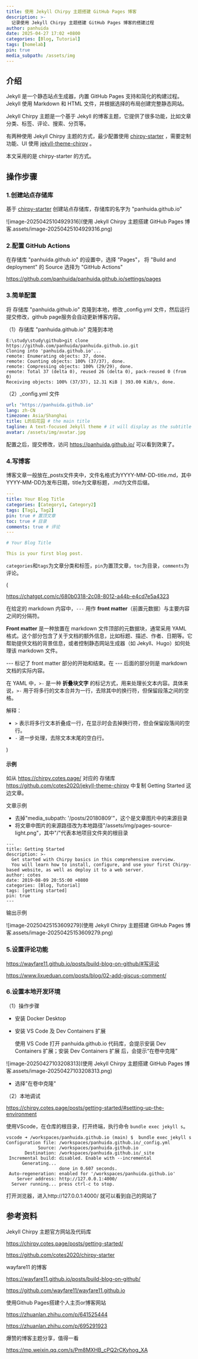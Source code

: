 ```yaml
---
title: 使用 Jekyll Chirpy 主题搭建 GitHub Pages 博客
description: >-
  记录使用 Jekyll Chirpy 主题搭建 GitHub Pages 博客的搭建过程
author: panhuida
date: 2025-04-27 17:02 +0800
categories: [Blog, Tutorial]
tags: [homelab]
pin: true
media_subpath: /assets/img
---
```



## **介绍**

Jekyll 是一个静态站点生成器，内置 GitHub Pages 支持和简化的构建过程。 Jekyll 使用 Markdown 和 HTML 文件，并根据选择的布局创建完整静态网站。

Jekyll Chirpy 主题是一个基于 Jekyll 的博客主题，它提供了很多功能，比如文章分类、标签、评论、搜索、分页等。

有两种使用 Jekyll Chirpy 主题的方式，最少配置使用 [chirpy-starter](https://github.com/cotes2020/chirpy-starter) ，需要定制功能、UI 使用 [jekyll-theme-chirpy](https://github.com/cotes2020/jekyll-theme-chirpy)
。

本文采用的是 chirpy-starter 的方式。


## **操作步骤**

### 1.创建站点存储库

基于 [chirpy-starter](https://github.com/cotes2020/chirpy-starter) 创建站点存储库，存储库的名字为 "panhuida.github.io"



![image-20250425104929316](使用 Jekyll Chirpy 主题搭建 GitHub Pages 博客.assets/image-20250425104929316.png)




### 2.配置 GitHub Actions

在存储库  "panhuida.github.io" 的设置中，选择 "Pages"， 将 "Build and deployment" 的 Source 选择为 "GitHub Actions"

https://github.com/panhuida/panhuida.github.io/settings/pages



### 3.简单配置

将 存储库  "panhuida.github.io"  克隆到本地，修改 _config.yml 文件，然后运行提交修改，github page服务会自动更新博客内容。

（1）存储库  "panhuida.github.io"  克隆到本地

```shell
E:\study\study\github>git clone https://github.com/panhuida/panhuida.github.io.git
Cloning into 'panhuida.github.io'...
remote: Enumerating objects: 37, done.
remote: Counting objects: 100% (37/37), done.
remote: Compressing objects: 100% (29/29), done.
remote: Total 37 (delta 0), reused 26 (delta 0), pack-reused 0 (from 0)
Receiving objects: 100% (37/37), 12.31 KiB | 393.00 KiB/s, done.
```

（2）_config.yml 文件

```yaml
url: "https://panhuida.github.io"
lang: zh-CN
timezone: Asia/Shanghai
title: L的后花园 # the main title
tagline: A text-focused Jekyll theme # it will display as the subtitle
avatar: /assets/img/avatar.jpg
```

配置之后，提交修改，访问 https://panhuida.github.io/ 可以看到效果了。



### 4.写博客

博客文章一般放在_posts文件夹中，文件名格式为YYYY-MM-DD-title.md，其中YYYY-MM-DD为发布日期，title为文章标题，.md为文件后缀。

```yaml
---
title: Your Blog Title
categories: [Category1, Category2]
tags: [Tag1, Tag2]
pin: true # 置顶文章
toc: true # 目录
comments: true # 评论
---

# Your Blog Title

This is your first blog post.
```

`categories`和`tags`为文章分类和标签，`pin`为置顶文章，`toc`为目录，`comments`为评论。

(

https://chatgpt.com/c/680b0318-2c08-8012-a44b-e4cd7e5a4323

在给定的 markdown 内容中，`---` 用作 **front matter**（前置元数据）与主要内容之间的分隔符。

**Front matter** 是一种放置在 markdown 文件顶部的元数据块，通常采用 YAML 格式。这个部分包含了关于文档的额外信息，比如标题、描述、作者、日期等。它帮助提供文档的背景信息，或者控制静态网站生成器（如 Jekyll、Hugo）如何处理该 markdown 文件。

--- 标记了 front matter 部分的开始和结束。在 --- 后面的部分则是 markdown 文档的实际内容。

在 YAML 中，`>-` 是一种 **折叠块文字** 的标记方式，用来处理长文本内容。具体来说，`>-` 用于将多行的文本合并为一行，去除其中的换行符，但保留段落之间的空格。

解释：

- `>` 表示将多行文本折叠成一行，在显示时会去掉换行符，但会保留段落间的空行。
- `-` 进一步处理，去除文本末尾的空白行。

)



#### 示例

如从 https://chirpy.cotes.page/ 对应的 存储库 https://github.com/cotes2020/jekyll-theme-chirpy 中复制 Getting Started 这边文章。

文章示例

- 去掉"media_subpath: '/posts/20180809'"，这个是文章图片中的来源目录
- 将文章中图片的来源路径改为本地路径"/assets/img/pages-source-light.png"，其中"/"代表本地项目文件夹的根目录

```shell
---
title: Getting Started
description: >-
  Get started with Chirpy basics in this comprehensive overview.
  You will learn how to install, configure, and use your first Chirpy-based website, as well as deploy it to a web server.
author: cotes
date: 2019-08-09 20:55:00 +0800
categories: [Blog, Tutorial]
tags: [getting started]
pin: true
---
```

输出示例

![image-20250425153609279](使用 Jekyll Chirpy 主题搭建 GitHub Pages 博客.assets/image-20250425153609279.png)



### 5.设置评论功能

https://wayfare11.github.io/posts/build-blog-on-github/#写评论

https://www.lixueduan.com/posts/blog/02-add-giscus-comment/





### 6.设置本地开发环境

（1）操作步骤

- 安装 Docker Desktop

- 安装 VS Code 及 Dev Containers 扩展 

  使用 VS Code 打开 panhuida.github.io 代码库，会提示安装 Dev Containers 扩展；安装 Dev Containers 扩展 后，会提示“在卷中克隆”  

![image-20250427103208313](使用 Jekyll Chirpy 主题搭建 GitHub Pages 博客.assets/image-20250427103208313.png)

- 选择"在卷中克隆"



（2）本地调试

https://chirpy.cotes.page/posts/getting-started/#setting-up-the-environment

使用VScode，在仓库的根目录，打开终端，执行命令 `bundle exec jekyll s`。

```shell
vscode ➜ /workspaces/panhuida.github.io (main) $  bundle exec jekyll s 
Configuration file: /workspaces/panhuida.github.io/_config.yml
            Source: /workspaces/panhuida.github.io
       Destination: /workspaces/panhuida.github.io/_site
 Incremental build: disabled. Enable with --incremental
      Generating... 
                    done in 0.607 seconds.
 Auto-regeneration: enabled for '/workspaces/panhuida.github.io'
    Server address: http://127.0.0.1:4000/
  Server running... press ctrl-c to stop.
```

打开浏览器，进入http://127.0.0.1:4000/ 就可以看到自己的网站了



## **参考资料**

Jekyll Chirpy 主题官方网站及代码库

https://chirpy.cotes.page/posts/getting-started/

https://github.com/cotes2020/chirpy-starter

wayfare11 的博客

https://wayfare11.github.io/posts/build-blog-on-github/

https://github.com/wayfare11/wayfare11.github.io

使用Github Pages搭建个人主页or博客网站

https://zhuanlan.zhihu.com/p/641525444

https://zhuanlan.zhihu.com/p/695291923

爆赞的博客主题分享，值得一看

https://mp.weixin.qq.com/s/Pm8MXHB_cPQ2rCKyhog_XA
